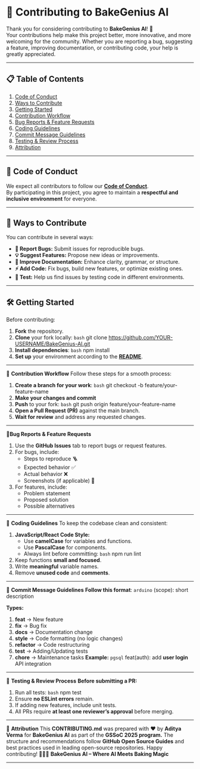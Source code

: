 # 🍰 Contributing to BakeGenius AI

Thank you for considering contributing to **BakeGenius AI**! 🎉  
Your contributions help make this project better, more innovative, and more welcoming for the community. Whether you are reporting a bug, suggesting a feature, improving documentation, or contributing code, your help is greatly appreciated.

---

## 📋 Table of Contents
1. [Code of Conduct](#-code-of-conduct)
2. [Ways to Contribute](#-ways-to-contribute)
3. [Getting Started](#-getting-started)
4. [Contribution Workflow](#-contribution-workflow)
5. [Bug Reports & Feature Requests](#-bug-reports--feature-requests)
6. [Coding Guidelines](#-coding-guidelines)
7. [Commit Message Guidelines](#-commit-message-guidelines)
8. [Testing & Review Process](#-testing--review-process)
9. [Attribution](#-attribution)

---

## 📜 Code of Conduct
We expect all contributors to follow our **[Code of Conduct](CODE_OF_CONDUCT.md)**.  
By participating in this project, you agree to maintain a **respectful and inclusive environment** for everyone.

---

## 🤝 Ways to Contribute
You can contribute in several ways:
- **🐞 Report Bugs:** Submit issues for reproducible bugs.
- **💡 Suggest Features:** Propose new ideas or improvements.
- **📖 Improve Documentation:** Enhance clarity, grammar, or structure.
- **⚡ Add Code:** Fix bugs, build new features, or optimize existing ones.
- **🧪 Test:** Help us find issues by testing code in different environments.

---

## 🛠 Getting Started
Before contributing:
1. **Fork** the repository.
2. **Clone** your fork locally:
   ```bash```
   git clone https://github.com/YOUR-USERNAME/BakeGenius-AI.git
3. **Install dependencies**:
   ```bash```
   npm install
4. **Set up** your environment according to the **[README](README.md)**. 

---

🔄 **Contribution Workflow**
Follow these steps for a smooth process:
1. **Create a branch for your work**:
   ```bash```
   git checkout -b feature/your-feature-name
2. **Make your changes and commit** 
3. **Push** to your fork:
   ```bash```
   git push origin feature/your-feature-name
4. **Open a Pull Request (PR)** against the main branch.
5. **Wait for review** and address any requested changes.

---

🐞**Bug Reports & Feature Requests**
1. Use the **GitHub Issues** tab to report bugs or request features.
2. For bugs, include:
   - Steps to reproduce 🪜
   - Expected behavior ✅
   - Actual behavior ❌
   - Screenshots (if applicable) 📸
3. For features, include:
   - Problem statement
   - Proposed solution
   - Possible alternatives

---

🎯 **Coding Guidelines**
To keep the codebase clean and consistent:
1. **JavaScript/React Code Style:**
   - Use **camelCase** for variables and functions.
   - Use **PascalCase** for components.
   - Always lint before committing:
   ```bash```
   npm run lint
2. Keep functions **small and focused**.
3. Write **meaningful** variable names.
4. Remove **unused code** and **comments**.

---

📝 **Commit Message Guidelines**
**Follow this format**:
   ```arduino```
   <type>(scope): short description

**Types:**
1. **feat** → New feature
2. **fix** → Bug fix
3. **docs** → Documentation change
4. **style** → Code formatting (no logic changes)
5. **refactor** → Code restructuring
6. **test** → Adding/Updating tests
7. **chore** → Maintenance tasks
**Example:**
   ```pgsql```
   feat(auth): add **user login** API integration

---

🧪 **Testing & Review Process**
**Before submitting a PR:**
1. Run all tests:
   ```bash```
   npm test
2. Ensure **no ESLint errors** remain.
3. If adding new features, include unit tests.
4. All PRs require **at least one reviewer’s approval** before merging.

---

🏅 **Attribution**
This **CONTRIBUTING.md** was prepared with ❤️ by **Aditya Verma** for **BakeGenius AI** as part of the **GSSoC 2025 program.**
The structure and recommendations follow **GitHub Open Source Guides** and best practices used in leading open-source repositories.
Happy contributing! 🎂🍪🧁
**BakeGenius AI – Where AI Meets Baking Magic**

---